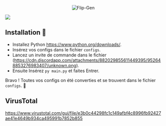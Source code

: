 <center><img alt="Flip-Gen" src="https://cdn.discordapp.com/attachments/912001854852989020/953428398489874512/banner_flipgen.jpg"></center>

[![](https://img.shields.io/discord/918257651392061500.svg?logo=discord&colorB=7289DA)](https://discord.gg/HAWGmStksa)

## Installation 🤖
* Installez Python <a>https://www.python.org/downloads/</a>.
* Insérez vos configs dans le fichier `configs`.
* Lancez un invite de commande dans le fichier (https://cdn.discordapp.com/attachments/882029855611449395/952648853276983407/unknown.png).
* Ensuite Insérez `py main.py` et faites Entrer.

Bravo ! Toutes vos configs on été converties et se trouvent dans le fichier `configs`. 🎉

## VirusTotal
https://www.virustotal.com/gui/file/e3b0c44298fc1c149afbf4c8996fb92427ae41e4649b934ca495991b7852b855
